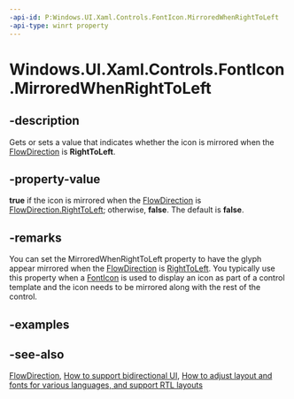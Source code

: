 ```yaml
---
-api-id: P:Windows.UI.Xaml.Controls.FontIcon.MirroredWhenRightToLeft
-api-type: winrt property
---
```


<!-- Property syntax
public bool MirroredWhenRightToLeft { get;  set; }
-->

# Windows.UI.Xaml.Controls.FontIcon.MirroredWhenRightToLeft

## -description
Gets or sets a value that indicates whether the icon is mirrored when the [FlowDirection](../windows.ui.xaml/frameworkelement_flowdirection.md) is **RightToLeft**.



## -property-value
**true** if the icon is mirrored when the [FlowDirection](../windows.ui.xaml/frameworkelement_flowdirection.md) is [FlowDirection.RightToLeft](../windows.ui.xaml/flowdirection.md); otherwise, **false**. The default is **false**.

## -remarks
You can set the MirroredWhenRightToLeft property to have the glyph appear mirrored when the [FlowDirection](../windows.ui.xaml/frameworkelement_flowdirection.md) is [RightToLeft](../windows.ui.xaml/flowdirection.md). You typically use this property when a [FontIcon](fonticon.md) is used to display an icon as part of a control template and the icon needs to be mirrored along with the rest of the control.

## -examples

## -see-also
[FlowDirection](../windows.ui.xaml/frameworkelement_flowdirection.md), [How to support bidirectional UI](/previous-versions/windows/apps/jj712703(v=win.10)), [How to adjust layout and fonts for various languages, and support RTL layouts](/previous-versions/windows/apps/hh967760(v=win.10))
